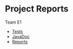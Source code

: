 # Project Reports

Team E1

* [Tests](./tests/test/)
* [JavaDoc](./javadoc/)
* [Reports](./report/)
